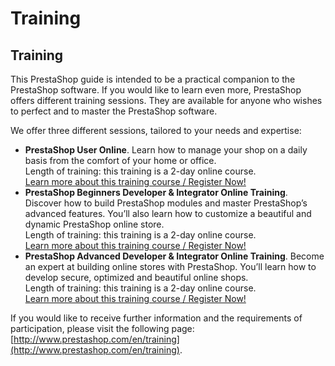 # Training

## Training <a href="#training-training" id="training-training"></a>

This PrestaShop guide is intended to be a practical companion to the PrestaShop software. If you would like to learn even more, PrestaShop offers different training sessions. They are available for anyone who wishes to perfect and to master the PrestaShop software.

We offer three different sessions, tailored to your needs and expertise:

* **PrestaShop User Online**. Learn how to manage your shop on a daily basis from the comfort of your home or office.\
  Length of training: this training is a 2-day online course.[\
  Learn more about this training course / Register Now!](http://addons.prestashop.com/en/guides-training-official/8887-online-user-prestashop-training.html)
* **PrestaShop Beginners Developer & Integrator Online Training**. Discover how to build PrestaShop modules and master PrestaShop’s advanced features. You’ll also learn how to customize a beautiful and dynamic PrestaShop online store.\
  Length of training: this training is a 2-day online course.\
  [Learn more about this training course / Register Now!](http://addons.prestashop.com/en/guides-training-official/8891-prestashop-beginners-developer-integrator-online-training.html)
* **PrestaShop Advanced Developer & Integrator Online Training**. Become an expert at building online stores with PrestaShop. You’ll learn how to develop secure, optimized and beautiful online shops.\
  Length of training: this training is a 2-day online course.[\
  Learn more about this training course / Register Now!](http://addons.prestashop.com/en/guides-training-official/8941-online-training-prestashop-advanced-developer-integrator-.html)

If you would like to receive further information and the requirements of participation, please visit the following page: [http://www.prestashop.com/en/training](http://www.prestashop.com/en/training).
